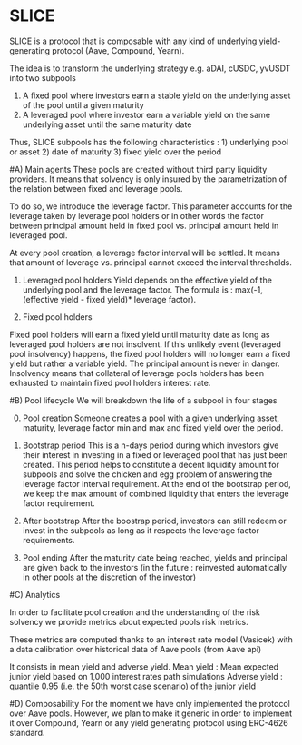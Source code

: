# SLICE


SLICE is a protocol that is composable with any kind of underlying yield-generating protocol (Aave, Compound, Yearn).

The idea is to transform the underlying strategy e.g. aDAI, cUSDC, yvUSDT into two subpools

1. A fixed pool where investors earn a stable yield on the underlying asset of the pool until a given maturity 
2. A leveraged pool where investor earn a variable yield on the same underlying asset until the same maturity date

Thus, SLICE subpools has the following characteristics : 1) underlying pool or asset 2) date of maturity 3) fixed yield over the period 

#A) Main agents
These pools are created without third party liquidity providers. It means that solvency is only insured by the parametrization of the relation between fixed and leverage pools.

To do so, we introduce the leverage factor. This parameter accounts for the leverage taken by leverage pool holders or in other words the factor between principal amount held in fixed pool vs. principal amount held in leveraged pool. 

At every pool creation, a leverage factor interval will be settled. It means that amount of leverage vs. principal cannot exceed the interval thresholds.


1) Leveraged pool holders
Yield depends on the effective yield of the underlying pool and the leverage factor.
The formula is : max(-1,(effective yield - fixed yield)* leverage factor). 

2) Fixed pool holders

Fixed pool holders will earn a fixed yield until maturity date as long as leveraged pool holders are not insolvent. If this unlikely event (leveraged pool insolvency) happens, the fixed pool holders will no longer earn a fixed yield but rather a variable yield. The principal amount is never in danger.
Insolvency means that collateral of leverage pools holders has been exhausted to maintain fixed pool holders interest rate.


#B) Pool lifecycle 
We will breakdown the life of a subpool in four stages

0) Pool creation
Someone creates a pool with a given underlying asset, maturity, leverage factor min and max and fixed yield over the period.

1) Bootstrap period
This is a n-days period during which investors give their interest in investing in a fixed or leveraged pool that has just been created. This period helps to constitute a decent liquidity amount for subpools and solve the chicken and egg problem of answering the leverage factor interval requirement. 
At the end of the bootstrap period, we keep the max amount of combined liquidity that enters the leverage factor requirement.

2) After bootstrap
After the boostrap period, investors can still redeem or invest in the subpools as long as it respects the leverage factor requirements. 

3) Pool ending
After the maturity date being reached, yields and principal are given back to the investors (in the future : reinvested automatically in other pools at the discretion of the investor)

#C) Analytics

In order to facilitate pool creation and the understanding of the risk solvency we provide metrics about expected pools risk metrics.

These metrics are computed thanks to an interest rate model (Vasicek) with a data calibration over historical data of Aave pools (from Aave api) 

It consists in mean yield and adverse yield. 
Mean yield : Mean expected junior yield based on 1,000 interest rates path simulations 
Adverse yield : quantile 0.95 (i.e. the 50th worst case scenario) of the junior yield

#D) Composability 
For the moment we have only implemented the protocol over Aave pools. However, we plan to make it generic in order to implement it over Compound, Yearn or any yield generating protocol using ERC-4626 standard.
